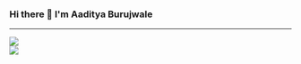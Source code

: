 ### Hi there 👋 I'm Aaditya Burujwale
<hr>
<a href="https://github.com/Aadityapburujwale/">
  <img align="center" src="https://github-readme-stats.vercel.app/api?username=Aadityapburujwale&count_private=true&show_icons=true&hide=prs,issues,contribs" />
</a>
<br>
<a href="https://github.com/Aadityapburujwale/">
  <img align="center" src="https://github-readme-stats.vercel.app/api/top-langs/?username=Aadityapburujwale&layout=compact" />
</a>
